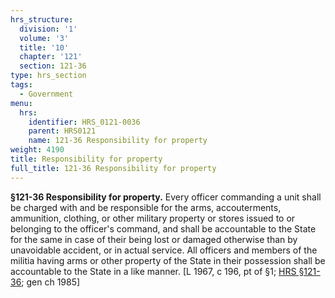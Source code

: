 ```yaml
---
hrs_structure:
  division: '1'
  volume: '3'
  title: '10'
  chapter: '121'
  section: 121-36
type: hrs_section
tags:
  - Government
menu:
  hrs:
    identifier: HRS_0121-0036
    parent: HRS0121
    name: 121-36 Responsibility for property
weight: 4190
title: Responsibility for property
full_title: 121-36 Responsibility for property
---
```

**§121-36 Responsibility for property.** Every officer commanding a unit shall be charged with and be responsible for the arms, accouterments, ammunition, clothing, or other military property or stores issued to or belonging to the officer's command, and shall be accountable to the State for the same in case of their being lost or damaged otherwise than by unavoidable accident, or in actual service. All officers and members of the militia having arms or other property of the State in their possession shall be accountable to the State in a like manner. [L 1967, c 196, pt of §1; [HRS §121-36](/title-10/chapter-121/section-121-36/); gen ch 1985]